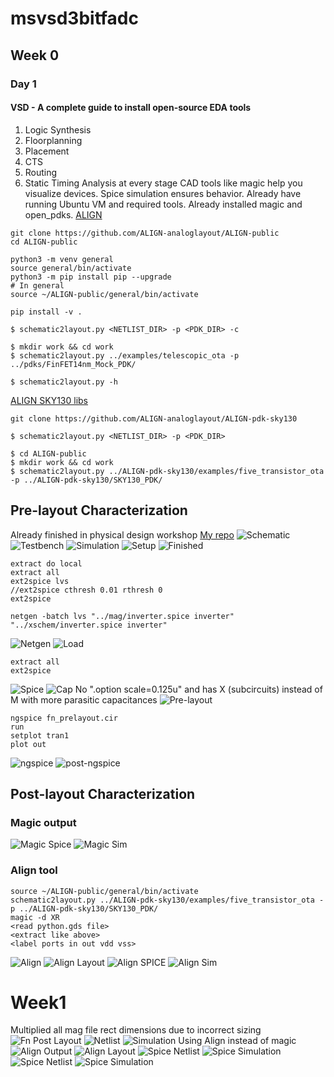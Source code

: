 # msvsd3bitfadc
## Week 0
### Day 1
#### VSD - A complete guide to install open-source EDA tools
1. Logic Synthesis
2. Floorplanning
3. Placement
4. CTS
5. Routing
6. Static Timing Analysis at every stage
CAD tools like magic help you visualize devices. Spice simulation ensures behavior.
Already have running Ubuntu VM and required tools.
Already installed magic and open_pdks.
[ALIGN](https://github.com/ALIGN-analoglayout/ALIGN-public)
```
git clone https://github.com/ALIGN-analoglayout/ALIGN-public
cd ALIGN-public
```
```
python3 -m venv general
source general/bin/activate
python3 -m pip install pip --upgrade
# In general
source ~/ALIGN-public/general/bin/activate
```
```
pip install -v .
```
```
$ schematic2layout.py <NETLIST_DIR> -p <PDK_DIR> -c
```
```
$ mkdir work && cd work
$ schematic2layout.py ../examples/telescopic_ota -p ../pdks/FinFET14nm_Mock_PDK/
```
```
$ schematic2layout.py -h
```
[ALIGN SKY130 libs](https://github.com/ALIGN-analoglayout/ALIGN-pdk-sky130)
```
git clone https://github.com/ALIGN-analoglayout/ALIGN-pdk-sky130
```
```
$ schematic2layout.py <NETLIST_DIR> -p <PDK_DIR>
```
```
$ cd ALIGN-public
$ mkdir work && cd work
$ schematic2layout.py ../ALIGN-pdk-sky130/examples/five_transistor_ota -p ../ALIGN-pdk-sky130/SKY130_PDK/
```
## Pre-layout Characterization
Already finished in physical design workshop
[My repo](https://github.com/kevinwguan/Physical-Verification-using-SKY130)
![Schematic](img/week0/schematic.png)
![Testbench](img/week0/testbench.png)
![Simulation](img/week0/sim.png)
![Setup](img/week0/setup.png)
![Finished](img/week0/finished.png)
```
extract do local
extract all
ext2spice lvs
//ext2spice cthresh 0.01 rthresh 0
ext2spice
```
```
netgen -batch lvs "../mag/inverter.spice inverter" "../xschem/inverter.spice inverter"
```
![Netgen](img/week0/netgen.png)
![Load](img/week0/load.png)
```
extract all
ext2spice
```
![Spice](img/week0/fn_postlayout_spice.png)
![Cap](img/week0/cap.png)
No ".option scale=0.125u" and has X (subcircuits) instead of M with more parasitic capacitances
![Pre-layout](img/week0/pre-layout.png)
```
ngspice fn_prelayout.cir
run
setplot tran1
plot out
```
![ngspice](img/week0/ngspice.png)
![post-ngspice](img/week0/post-ngspice.png)
## Post-layout Characterization
### Magic output
![Magic Spice](img/week0/magic-spice.png)
![Magic Sim](img/week0/magic-sim.png)
### Align tool
```
source ~/ALIGN-public/general/bin/activate
schematic2layout.py ../ALIGN-pdk-sky130/examples/five_transistor_ota -p ../ALIGN-pdk-sky130/SKY130_PDK/
magic -d XR
<read python.gds file>
<extract like above>
<label ports in out vdd vss>
```
![Align](img/week0/align.png)
![Align Layout](img/week0/align-layout.png)
![Align SPICE](img/week0/align-spice.png)
![Align Sim](img/week0/align-sim.png)
# Week1
Multiplied all mag file rect dimensions due to incorrect sizing
![Fn Post Layout](img/week1/section7-layout.png)
![Netlist](img/week1/section7-netlist.png)
![Simulation](img/week1/section7-sim.png)
Using Align instead of magic
![Align Output](img/week1/align-section7-output.png)
![Align Layout](img/week1/align-section7.png)
![Spice Netlist](img/week1/spice1-netlist.png)
![Spice Simulation](img/week1/spice2-sim.png)
![Spice Netlist](img/week1/spice2-netlist.png)
![Spice Simulation](img/week1/spice1-sim.png)
